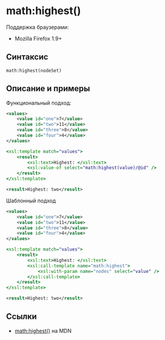# math​:highest()

Поддержка браузерами:

- Mozilla Firefox 1.9+

## Синтаксис

```
math:highest(nodeSet)
```

## Описание и примеры

Функциональный подход:

```xml tab="XML"
<values>
	<value id="one">7</value>
	<value id="two">11</value>
	<value id="three">8</value>
	<value id="four">4</value>
</values>
```

```xslt tab="XSLT"
<xsl:template match="values">
	<result>
		<xsl:text>Highest: </xsl:text>
		<xsl:value-of select="math:highest(value)/@id" />
	</result>
</xsl:template>
```

```xml tab="Result"
<result>Highest: two</result>
```

Шаблонный подход

```xml tab="XML"
<values>
	<value id="one">7</value>
	<value id="two">11</value>
	<value id="three">8</value>
	<value id="four">4</value>
</values>
```

```xslt tab="XSLT"
<xsl:template match="values">
	<result>
		<xsl:text>Highest: </xsl:text>
		<xsl:call-template name="math:highest">
			<xsl:with-param name="nodes" select="value" />
		</xsl:call-template>
	</result>
</xsl:template>
```

```xml tab="Result"
<result>Highest: two</result>
```

## Ссылки

- [math​:highest()](https://developer.mozilla.org/en-US/docs/Web/EXSLT/math/highest) на MDN
